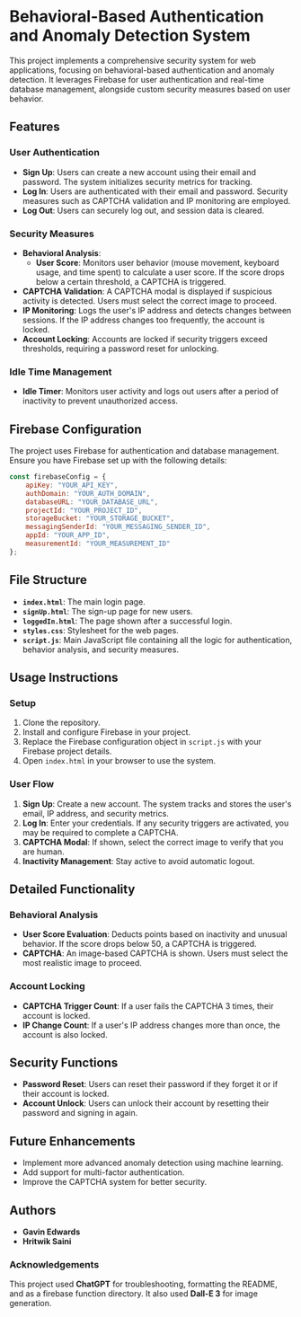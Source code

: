 # Behavioral-Based Authentication and Anomaly Detection System

This project implements a comprehensive security system for web applications, focusing on behavioral-based authentication and anomaly detection. It leverages Firebase for user authentication and real-time database management, alongside custom security measures based on user behavior.

## Features

### User Authentication
- **Sign Up**: Users can create a new account using their email and password. The system initializes security metrics for tracking.
- **Log In**: Users are authenticated with their email and password. Security measures such as CAPTCHA validation and IP monitoring are employed.
- **Log Out**: Users can securely log out, and session data is cleared.

### Security Measures
- **Behavioral Analysis**: 
  - **User Score**: Monitors user behavior (mouse movement, keyboard usage, and time spent) to calculate a user score. If the score drops below a certain threshold, a CAPTCHA is triggered.
- **CAPTCHA Validation**: A CAPTCHA modal is displayed if suspicious activity is detected. Users must select the correct image to proceed.
- **IP Monitoring**: Logs the user's IP address and detects changes between sessions. If the IP address changes too frequently, the account is locked.
- **Account Locking**: Accounts are locked if security triggers exceed thresholds, requiring a password reset for unlocking.

### Idle Time Management
- **Idle Timer**: Monitors user activity and logs out users after a period of inactivity to prevent unauthorized access.

## Firebase Configuration
The project uses Firebase for authentication and database management. Ensure you have Firebase set up with the following details:
```javascript
const firebaseConfig = {
    apiKey: "YOUR_API_KEY",
    authDomain: "YOUR_AUTH_DOMAIN",
    databaseURL: "YOUR_DATABASE_URL",
    projectId: "YOUR_PROJECT_ID",
    storageBucket: "YOUR_STORAGE_BUCKET",
    messagingSenderId: "YOUR_MESSAGING_SENDER_ID",
    appId: "YOUR_APP_ID",
    measurementId: "YOUR_MEASUREMENT_ID"
};
```

## File Structure
- **`index.html`**: The main login page.
- **`signUp.html`**: The sign-up page for new users.
- **`loggedIn.html`**: The page shown after a successful login.
- **`styles.css`**: Stylesheet for the web pages.
- **`script.js`**: Main JavaScript file containing all the logic for authentication, behavior analysis, and security measures.

## Usage Instructions

### Setup
1. Clone the repository.
2. Install and configure Firebase in your project.
3. Replace the Firebase configuration object in `script.js` with your Firebase project details.
4. Open `index.html` in your browser to use the system.

### User Flow
1. **Sign Up**: Create a new account. The system tracks and stores the user's email, IP address, and security metrics.
2. **Log In**: Enter your credentials. If any security triggers are activated, you may be required to complete a CAPTCHA.
3. **CAPTCHA Modal**: If shown, select the correct image to verify that you are human.
4. **Inactivity Management**: Stay active to avoid automatic logout.

## Detailed Functionality

### Behavioral Analysis
- **User Score Evaluation**: Deducts points based on inactivity and unusual behavior. If the score drops below 50, a CAPTCHA is triggered.
- **CAPTCHA**: An image-based CAPTCHA is shown. Users must select the most realistic image to proceed.

### Account Locking
- **CAPTCHA Trigger Count**: If a user fails the CAPTCHA 3 times, their account is locked.
- **IP Change Count**: If a user's IP address changes more than once, the account is also locked.

## Security Functions
- **Password Reset**: Users can reset their password if they forget it or if their account is locked.
- **Account Unlock**: Users can unlock their account by resetting their password and signing in again.

## Future Enhancements
- Implement more advanced anomaly detection using machine learning.
- Add support for multi-factor authentication.
- Improve the CAPTCHA system for better security.

## Authors
- **Gavin Edwards**
- **Hritwik Saini**

### Acknowledgements
This project used **ChatGPT** for troubleshooting, formatting the README, and as a firebase function directory.
It also used **Dall-E 3** for image generation.

